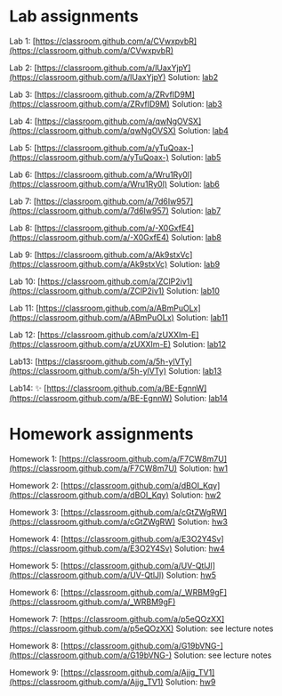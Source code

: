 # Lab assignments

Lab 1: [https://classroom.github.com/a/CVwxpvbR](https://classroom.github.com/a/CVwxpvbR)

Lab 2: [https://classroom.github.com/a/lUaxYjpY](https://classroom.github.com/a/lUaxYjpY) Solution: [lab2](https://github.com/TP1-HHU/lab2)

Lab 3: [https://classroom.github.com/a/ZRvfID9M](https://classroom.github.com/a/ZRvfID9M) Solution: [lab3](https://github.com/TP1-HHU/lab3)

Lab 4: [https://classroom.github.com/a/qwNgOVSX](https://classroom.github.com/a/qwNgOVSX) Solution: [lab4](https://github.com/TP1-HHU/lab4)

Lab 5: [https://classroom.github.com/a/yTuQoax-](https://classroom.github.com/a/yTuQoax-) Solution: [lab5](https://github.com/TP1-HHU/lab5)

Lab 6: [https://classroom.github.com/a/Wru1Ry0l](https://classroom.github.com/a/Wru1Ry0l) Solution: [lab6](https://github.com/TP1-HHU/lab6)

Lab 7: [https://classroom.github.com/a/7d6Iw957](https://classroom.github.com/a/7d6Iw957) Solution: [lab7](https://github.com/TP1-HHU/lab7)

Lab 8: [https://classroom.github.com/a/-X0GxfE4](https://classroom.github.com/a/-X0GxfE4) Solution: [lab8](https://github.com/TP1-HHU/lab8)

Lab 9:  [https://classroom.github.com/a/Ak9stxVc](https://classroom.github.com/a/Ak9stxVc) Solution: [lab9](https://github.com/TP1-HHU/lab9)

Lab 10: [https://classroom.github.com/a/ZClP2iv1](https://classroom.github.com/a/ZClP2iv1) Solution: [lab10](https://github.com/TP1-HHU/lab10)

Lab 11:   [https://classroom.github.com/a/ABmPuOLx](https://classroom.github.com/a/ABmPuOLx) Solution: [lab11](https://github.com/TP1-HHU/lab11)

Lab 12: [https://classroom.github.com/a/zUXXIm-E](https://classroom.github.com/a/zUXXIm-E) Solution: [lab12](https://github.com/TP1-HHU/lab12)

Lab13:  [https://classroom.github.com/a/5h-ylVTy](https://classroom.github.com/a/5h-ylVTy)  Solution: [lab13](https://github.com/TP1-HHU/lab13)

Lab14: :sparkles: [https://classroom.github.com/a/BE-EgnnW](https://classroom.github.com/a/BE-EgnnW) Solution: [lab14](https://github.com/TP1-HHU/lab14)

# Homework assignments

Homework 1:  [https://classroom.github.com/a/F7CW8m7U](https://classroom.github.com/a/F7CW8m7U) Solution: [hw1](https://github.com/TP1-HHU/hw1)

Homework 2: [https://classroom.github.com/a/dBOI_Kqy](https://classroom.github.com/a/dBOI_Kqy) Solution: [hw2](https://github.com/TP1-HHU/hw2)

Homework 3:  [https://classroom.github.com/a/cGtZWgRW](https://classroom.github.com/a/cGtZWgRW) Solution: [hw3](https://github.com/TP1-HHU/hw3)

Homework 4: [https://classroom.github.com/a/E3O2Y4Sv](https://classroom.github.com/a/E3O2Y4Sv) Solution: [hw4](https://github.com/TP1-HHU/hw4)

Homework 5: [https://classroom.github.com/a/UV-QtlJl](https://classroom.github.com/a/UV-QtlJl) Solution: [hw5](https://github.com/TP1-HHU/hw5)

Homework 6: [https://classroom.github.com/a/_WRBM9gF](https://classroom.github.com/a/_WRBM9gF)

Homework 7: [https://classroom.github.com/a/p5eQOzXX](https://classroom.github.com/a/p5eQOzXX) Solution: see lecture notes

Homework 8:  [https://classroom.github.com/a/G19bVNG-](https://classroom.github.com/a/G19bVNG-) Solution: see lecture notes

Homework 9:  [https://classroom.github.com/a/Ajjg_TV1](https://classroom.github.com/a/Ajjg_TV1) Solution: [hw9](https://github.com/TP1-HHU/hw9)
